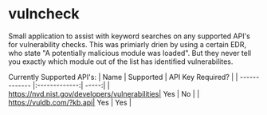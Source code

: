 # vulncheck

Small application to assist with keyword searches on any supported API's for vulnerability checks. This was primiarly drien by using a certain EDR, who state "A potentially malicious module was loaded". But they never tell you exactly which module out of the list has identified vulnerabilites.
 
 Currently Supported API's:
| Name        | Supported           | API Key Required?  |
| ------------- |:-------------:| -----:|
| https://nvd.nist.gov/developers/vulnerabilities| Yes | No |
| https://vuldb.com/?kb.api| Yes | Yes |
